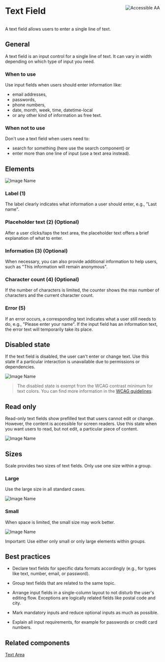 <div style="display: inline-flex; align-items: center; justify-content: space-between; width: 100%;">
    <h1>Text Field</h1>
    <img src="assets/aa.png" alt="Accessible AA" />
</div>

A text field allows users to enter a single line of text.

## General

A text field is an input control for a single line of text. It can vary in width depending on which type of input you need.

### When to use

Use input fields when users should enter information like:

- email addresses,
- passwords,
- phone numbers,
- date, month, week, time, datetime-local
- or any other kind of information as free text.

### When not to use

Don't use a text field when users need to:

- search for something (here use the search component) or
- enter more than one line of input (use a text area instead).

## Elements

![Image Name](assets/3_components/text-input/input-field-elements.png)

### Label (1)

The label clearly indicates what information a user should enter, e.g., "Last name".

### Placeholder text (2) (Optional)

After a user clicks/taps the text area, the placeholder text offers a brief explanation of what to enter.

### Information (3) (Optional)

When necessary, you can also provide additional information to help users, such as "This information will remain anonymous".

### Character count (4) (Optional)

If the number of characters is limited, the counter shows the max number of characters and the current character count.

### Error (5)

If an error occurs, a corresponding text indicates what a user still needs to do, e.g., "Please enter your name". If the input field has an information text, the error text will temporarily take its place.

## Disabled state

If the text field is disabled, the user can't enter or change text. Use this state if a particular interaction is unavailable due to permissions or dependencies.

![Image Name](assets/3_components/text-input/input_disabled.png)

> The disabled state is exempt from the WCAG contrast minimum for text colors. You can find more information in the [WCAG guidelines](https://www.w3.org/TR/WCAG21/#contrast-minimum).

## Read only

Read-only text fields show prefilled text that users cannot edit or change. However, the content is accessible for screen readers. Use this state when you want users to read, but not edit, a particular piece of content.

![Image Name](assets/3_components/text-input/input_readonly.png)

## Sizes

Scale provides two sizes of text fields. Only use one size within a group.

### Large

Use the large size in all standard cases.

![Image Name](assets/3_components/text-input/input-field-large.png)

### Small

When space is limited, the small size may work better.

![Image Name](assets/3_components/text-input/input-field-small.png)

Important: Use either only small or only large elements within groups.

## Best practices

- Declare text fields for specific data formats accordingly (e.g., for types like text, number, email, or password).

- Group text fields that are related to the same topic.

- Arrange input fields in a single-column layout to not disturb the user's editing flow. Exceptions are logically related fields like postal code and city.

- Mark mandatory inputs and reduce optional inputs as much as possible.

- Explain all input requirements, for example for passwords or credit card numbers.

## Related components

[Text Area](?path=/usage/components-text-area--standard)
